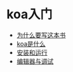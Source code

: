 # koa入门

* [为什么要写这本书](./why.md)
* [koa是什么](./what.md)
* [安装和运行](./install.md)
* [编辑器与调试](./editor.md)
